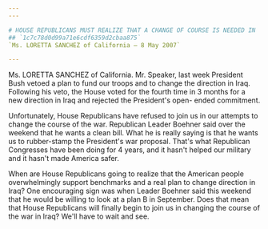 ```yaml
---
---

# HOUSE REPUBLICANS MUST REALIZE THAT A CHANGE OF COURSE IS NEEDED IN  IRAQ
## `1c7c78d0d99a71e6cdf6359d2cbaa875`
`Ms. LORETTA SANCHEZ of California — 8 May 2007`

---
```



Ms. LORETTA SANCHEZ of California. Mr. Speaker, last week President 
Bush vetoed a plan to fund our troops and to change the direction in 
Iraq. Following his veto, the House voted for the fourth time in 3 
months for a new direction in Iraq and rejected the President's open-
ended commitment.

Unfortunately, House Republicans have refused to join us in our 
attempts to change the course of the war. Republican Leader Boehner 
said over the weekend that he wants a clean bill. What he is really 
saying is that he wants us to rubber-stamp the President's war 
proposal. That's what Republican Congresses have been doing for 4 
years, and it hasn't helped our military and it hasn't made America 
safer.

When are House Republicans going to realize that the American people 
overwhelmingly support benchmarks and a real plan to change direction 
in Iraq? One encouraging sign was when Leader Boehner said this weekend 
that he would be willing to look at a plan B in September. Does that 
mean that House Republicans will finally begin to join us in changing 
the course of the war in Iraq? We'll have to wait and see.

